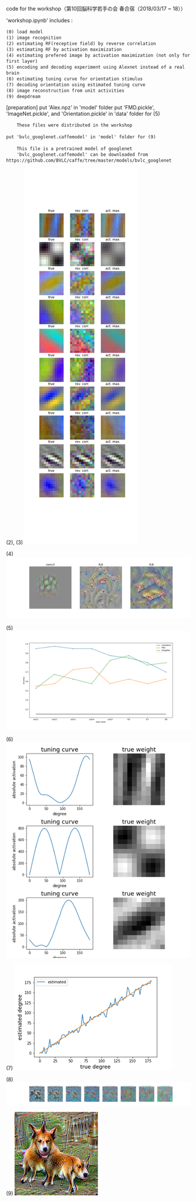 code for the workshop（第10回脳科学若手の会 春合宿（2018/03/17 ~ 18））

'workshop.ipynb' includes :

    (0) load model
    (1) image recognition
    (2) estimating RF(receptive field) by reverse correlation
    (3) estimating RF by activation maximization
    (4) estimating prefered image by activation maximization (not only for first layer)
    (5) encoding and decoding experiment using Alexnet instead of a real brain
    (6) estimating tuning curve for orientation stimulus
    (7) decoding orientation using estimated tuning curve
    (8) image reconstruction from unit activities
    (9) deepdream

[preparation]
    put 'Alex.npz' in 'model' folder
    put 'FMD.pickle', 'ImageNet.pickle', and 'Orientation.pickle' in 'data' folder for (5)
    
        These files were distributed in the workshop
    
    put 'bvlc_googlenet.caffemodel' in 'model' folder for (9)
    
        This file is a pretrained model of googlenet
        'bvlc_googlenet.caffemodel' can be downloaded from https://github.com/BVLC/caffe/tree/master/models/bvlc_googlenet
            

(2), (3)
<img src="https://github.com/mrkmakr/workshop/blob/master/fig/RF_rc_am.png" alt="a" title="a">

(4)
<img src="https://github.com/mrkmakr/workshop/blob/master/fig/activation_maximization.png" alt="a" title="a">

(5)
<img src="https://github.com/mrkmakr/workshop/blob/master/fig/enc_dec_acc.png" alt="a" title="a">

(6)
<img src="https://github.com/mrkmakr/workshop/blob/master/fig/tuning_curve_and_weight.png" alt="a" title="a">

(7)
<img src="https://github.com/mrkmakr/workshop/blob/master/fig/orientation_decoding.png" alt="a" title="a">

(8)
<img src="https://github.com/mrkmakr/workshop/blob/master/fig/icnn.png" alt="a" title="a">

(9)
<img src="https://github.com/mrkmakr/workshop/blob/master/fig/dream.png" alt="a" title="a">
